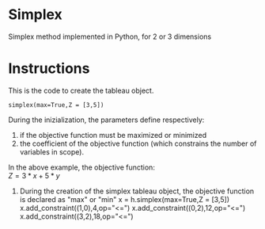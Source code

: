 # Simplex
Simplex method implemented in Python, for 2 or 3 dimensions

# Instructions
This is the code to create the tableau object.

```
simplex(max=True,Z = [3,5])
```

During the inizialization, the parameters define respectively:
1) if the objective function must be maximized or minimized
2) the coefficient of the objective function (which constrains the number of variables in scope).

In the above example, the objective function:\
$Z = 3*x + 5*y$

1) During the creation of the simplex tableau object, the objective function is declared as "max" or "min"
x = h.simplex(max=True,Z = [3,5])
x.add_constraint((1,0),4,op="<=")
x.add_constraint((0,2),12,op="<=")
x.add_constraint((3,2),18,op="<=")
